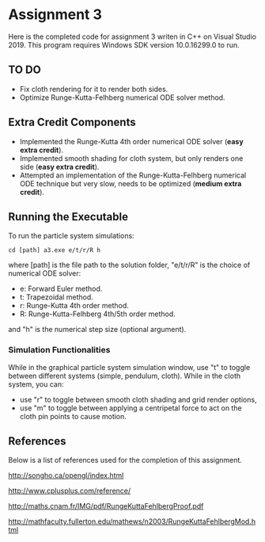 # Assignment 3

Here is the completed code for assignment 3 writen in C++ on Visual Studio 2019. 
This program requires Windows SDK version 10.0.16299.0 to run. 

## TO DO

* Fix cloth rendering for it to render both sides.
* Optimize Runge-Kutta-Felhberg numerical ODE solver method.

## Extra Credit Components

* Implemented the Runge-Kutta 4th order numerical ODE solver (**easy extra credit**). 
* Implemented smooth shading for cloth system, but only renders one side (**easy extra credit**).
* Attempted an implementation of the Runge-Kutta-Felhberg numerical ODE technique but very slow, needs to be optimized (**medium extra credit**). 

## Running the Executable

To run the particle system simulations:
```
cd [path] a3.exe e/t/r/R h
```

where [path] is the file path to the solution folder, "e/t/r/R" is the choice of numerical ODE solver:

* e: Forward Euler method.
* t: Trapezoidal method.
* r: Runge-Kutta 4th order method.
* R: Runge-Kutta-Felhberg 4th/5th order method.

and "h" is the numerical step size (optional argument).

### Simulation Functionalities

While in the graphical particle system simulation window, use "t" to toggle between different systems (simple, pendulum, cloth). 
While in the cloth system, you can:
* use "r" to toggle between smooth cloth shading and grid render options,  
* use "m" to toggle between applying a centripetal force to act on the cloth pin points to cause motion.

## References

Below is a list of references used for the completion of this assignment. 

http://songho.ca/opengl/index.html

http://www.cplusplus.com/reference/

http://maths.cnam.fr/IMG/pdf/RungeKuttaFehlbergProof.pdf

http://mathfaculty.fullerton.edu/mathews/n2003/RungeKuttaFehlbergMod.html




